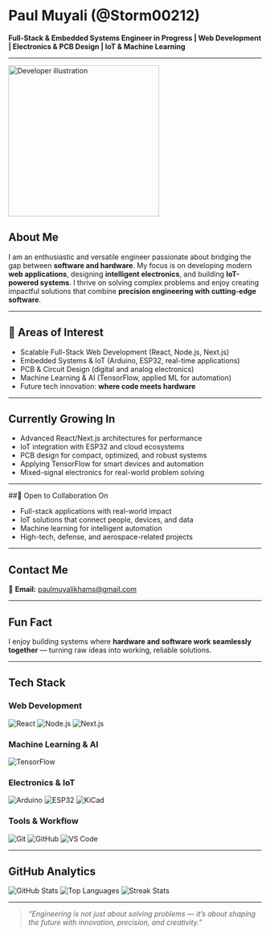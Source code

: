 #  Paul Muyali (@Storm00212)

**Full-Stack & Embedded Systems Engineer in Progress | Web Development | Electronics & PCB Design | IoT & Machine Learning**

---

<img src="https://raw.githubusercontent.com/Storm00212/Storm00212/main/profile-dev.png" width="300" alt="Developer illustration" />


##  About Me

I am an enthusiastic and versatile engineer passionate about bridging the gap between **software and hardware**. My focus is on developing modern **web applications**, designing **intelligent electronics**, and building **IoT-powered systems**. I thrive on solving complex problems and enjoy creating impactful solutions that combine **precision engineering with cutting-edge software**.

---

## 👀 Areas of Interest

* Scalable Full-Stack Web Development (React, Node.js, Next.js)
* Embedded Systems & IoT (Arduino, ESP32, real-time applications)
* PCB & Circuit Design (digital and analog electronics)
* Machine Learning & AI (TensorFlow, applied ML for automation)
* Future tech innovation: **where code meets hardware**

---

##  Currently Growing In

* Advanced React/Next.js architectures for performance
* IoT integration with ESP32 and cloud ecosystems
* PCB design for compact, optimized, and robust systems
* Applying TensorFlow for smart devices and automation
* Mixed-signal electronics for real-world problem solving

---

##💼 Open to Collaboration On

* Full-stack applications with real-world impact
* IoT solutions that connect people, devices, and data
* Machine learning for intelligent automation
* High-tech, defense, and aerospace-related projects

---

##  Contact Me

📧 **Email:** [paulmuyalikhams@gmail.com](mailto:paulmuyalikhams@gmail.com)

---

##  Fun Fact

I enjoy building systems where **hardware and software work seamlessly together** — turning raw ideas into working, reliable solutions.

---

##  Tech Stack

###  Web Development

![React](https://img.shields.io/badge/React-20232A?style=for-the-badge\&logo=react\&logoColor=61DAFB)
![Node.js](https://img.shields.io/badge/Node.js-43853D?style=for-the-badge\&logo=node.js\&logoColor=white)
![Next.js](https://img.shields.io/badge/Next.js-000000?style=for-the-badge\&logo=nextdotjs\&logoColor=white)

###  Machine Learning & AI

![TensorFlow](https://img.shields.io/badge/TensorFlow-FF6F00?style=for-the-badge\&logo=tensorflow\&logoColor=white)

###  Electronics & IoT

![Arduino](https://img.shields.io/badge/Arduino-00979D?style=for-the-badge\&logo=arduino\&logoColor=white)
![ESP32](https://img.shields.io/badge/ESP32-000000?style=for-the-badge\&logo=espressif\&logoColor=white)
![KiCad](https://img.shields.io/badge/KiCad-314CB0?style=for-the-badge\&logo=kicad\&logoColor=white)

###  Tools & Workflow

![Git](https://img.shields.io/badge/Git-F05033?style=for-the-badge\&logo=git\&logoColor=white)
![GitHub](https://img.shields.io/badge/GitHub-181717?style=for-the-badge\&logo=github\&logoColor=white)
![VS Code](https://img.shields.io/badge/VS%20Code-007ACC?style=for-the-badge\&logo=visualstudiocode\&logoColor=white)

---

##  GitHub Analytics

![GitHub Stats](https://github-readme-stats.vercel.app/api?username=Storm00212\&show_icons=true\&theme=tokyonight)
![Top Languages](https://github-readme-stats.vercel.app/api/top-langs/?username=Storm00212\&layout=compact\&theme=tokyonight)
![Streak Stats](https://github-readme-streak-stats.herokuapp.com/?user=Storm00212\&theme=tokyonight)

---

> *“Engineering is not just about solving problems — it’s about shaping the future with innovation, precision, and creativity.”*
